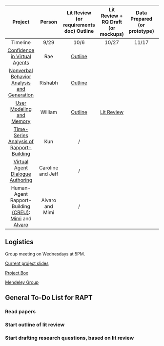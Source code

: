 |Project|Person|Lit Review (or requirements doc) Outline|Lit Review + RQ Draft (or mockups)|Data Prepared (or prototype)|Analyses Done (or implementation)|Final Report|
|:---------:|:------:|:------:|:------:|:---------:|:---------:|:---------:|
|Timeline                                                  |9/29|10/6|10/27|11/17|12/8|
|[Confidence in Virtual Agents](https://drive.google.com/drive/folders/0B8-jZTnFMdNmUFZHOWE0MWd0VDg?usp=sharing)                                            |Rae|[Outline](https://docs.google.com/document/d/1huDqPyOQdtrxJqqJqtpdAO08jCGdcssm7651vjdyBrw/edit?usp=sharing)| | | | |
|[Nonverbal Behavior Analysis and Generation](https://drive.google.com/drive/u/1/folders/0B1BiYP48lWAVRWdEdXhnWjRyYjQ)                              |Rishabh|[Outline](https://docs.google.com/document/d/1dorhXnli4SSt9FlM3Im6u9phYerJlhj_kAni4Z9Cx88/edit?usp=sharing)| | | | |
|[User Modeling and Memory](https://github.com/WilliXL/user_modeling_memory)  |William|[Outline](https://cmu.box.com/s/v9noffkys5u9ub7r70inrnjpspc2sj2x)|[Lit Review](https://cmu.box.com/s/2c1283yys4v9da04acsnwhhl6r8r8bps)| | | |
|[Time-Series Analysis of Rapport-Building](#)                                |Kun|/| | | | |
|[Virtual Agent Dialogue Authoring](#)                                        |Caroline and Jeff|/| | | | |
|Human-Agent Rapport-Building <a href="http://cra.org/cra-w/creu/#overview" target="_blank">(CREU)</a>: <a href="https://michelinaastlecreu.wordpress.com/" target="_blank">Mimi</a> and <a href="alvarostudieslearningscience.com" target="_blank">Alvaro</a>                                                    |Alvaro and Mimi|/| | | | |


## Logistics
Group meeting on Wednesdays at 5PM.

[Current project slides](https://docs.google.com/presentation/d/1quJ2jhKicCUSYnbxKJEueCju1-9yexhnnaAsFyMq8CM/edit?usp=sharing)

[Project Box](https://cmu.box.com/s/bksvdkoy27pxg2k0lm80stzrf0y5pgp6)

[Mendeley Group](https://www.mendeley.com/community/rapt-fall-2017-interns/)

## General To-Do List for RAPT

### Read papers

### Start outline of lit review

### Start drafting research questions, based on lit review
